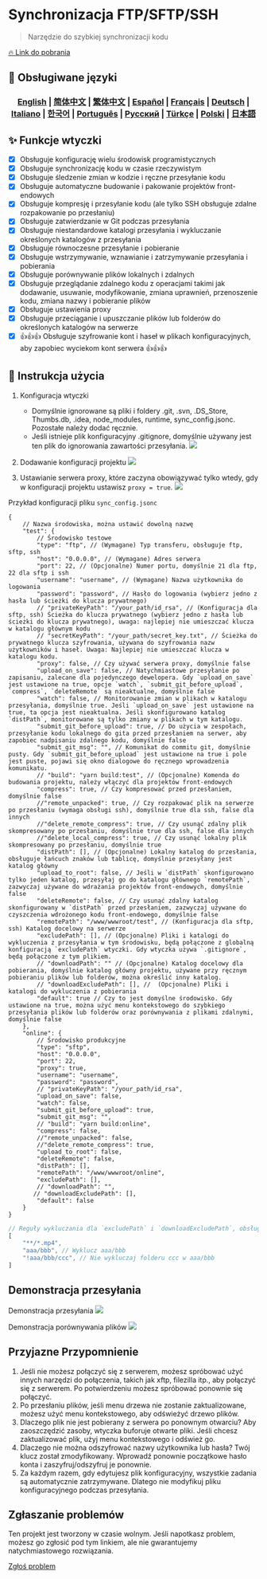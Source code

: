 # Synchronizacja FTP/SFTP/SSH 

> Narzędzie do szybkiej synchronizacji kodu

[🔥 Link do pobrania](https://marketplace.visualstudio.com/items?itemName=oorzc.ssh-tools)

## 🎉 Obsługiwane języki

<h3 align="center">
    <a href="https://github.com/oorzc/vscode_sync_tool/lang/en.md">English</a> |
    <a href="https://github.com/oorzc/vscode_sync_tool/lang/zh.md">简体中文</a> |
    <a href="https://github.com/oorzc/vscode_sync_tool/lang/zh-tw.md">繁体中文</a> |
    <a href="https://github.com/oorzc/vscode_sync_tool/lang/es.md">Español</a> |
    <a href="https://github.com/oorzc/vscode_sync_tool/lang/fr.md">Français</a> |
    <a href="https://github.com/oorzc/vscode_sync_tool/lang/de.md">Deutsch</a> |
    <a href="https://github.com/oorzc/vscode_sync_tool/lang/it.md">Italiano</a> |
    <a href="https://github.com/oorzc/vscode_sync_tool/lang/ko.md">한국어</a> |
    <a href="https://github.com/oorzc/vscode_sync_tool/lang/pt.md">Português</a> |
    <a href="https://github.com/oorzc/vscode_sync_tool/lang/ru.md">Pусский</a> |
    <a href="https://github.com/oorzc/vscode_sync_tool/lang/tr.md">Türkçe</a> |
    <a href="https://github.com/oorzc/vscode_sync_tool/lang/pl.md">Polski</a> |
    <a href="https://github.com/oorzc/vscode_sync_tool/lang/ja.md">日本語</a> 
</h3>

## ✨ Funkcje wtyczki

- [x] Obsługuje konfigurację wielu środowisk programistycznych  
- [x] Obsługuje synchronizację kodu w czasie rzeczywistym  
- [x] Obsługuje śledzenie zmian w kodzie i ręczne przesyłanie kodu  
- [x] Obsługuje automatyczne budowanie i pakowanie projektów front-endowych  
- [x] Obsługuje kompresję i przesyłanie kodu (ale tylko SSH obsługuje zdalne rozpakowanie po przesłaniu)  
- [x] Obsługuje zatwierdzanie w Git podczas przesyłania  
- [x] Obsługuje niestandardowe katalogi przesyłania i wykluczanie określonych katalogów z przesyłania  
- [x] Obsługuje równoczesne przesyłanie i pobieranie  
- [x] Obsługuje wstrzymywanie, wznawianie i zatrzymywanie przesyłania i pobierania  
- [x] Obsługuje porównywanie plików lokalnych i zdalnych  
- [x] Obsługuje przeglądanie zdalnego kodu z operacjami takimi jak dodawanie, usuwanie, modyfikowanie, zmiana uprawnień, przenoszenie kodu, zmiana nazwy i pobieranie plików  
- [x] Obsługuje ustawienia proxy  
- [x] Obsługuje przeciąganie i upuszczanie plików lub folderów do określonych katalogów na serwerze  
- [x] 👍👍👍 Obsługuje szyfrowanie kont i haseł w plikach konfiguracyjnych, aby zapobiec wyciekom kont serwera 👍👍👍  

## 📖 Instrukcja użycia

1. Konfiguracja wtyczki

    - Domyślnie ignorowane są pliki i foldery .git, .svn, .DS_Store, Thumbs.db, .idea, node_modules, runtime, sync_config.jsonc. Pozostałe należy dodać ręcznie.
    - Jeśli istnieje plik konfiguracyjny .gitignore, domyślnie używany jest ten plik do ignorowania zawartości przesyłania.
      ![](https://cdn.jsdelivr.net/gh/oorzc/public_img@main/img/2024%2F11%2F12%2F2a2b4adc7305c7b1c84d796da57cfe81.png)

2. Dodawanie konfiguracji projektu
   ![](https://cdn.jsdelivr.net/gh/oorzc/public_img@main/img/2024%2F11%2F12%2F0aba393b99df91a094fac6c14a2aebe1.gif)

3. Ustawianie serwera proxy, które zaczyna obowiązywać tylko wtedy, gdy w konfiguracji projektu ustawisz `proxy = true`.
   ![](https://cdn.jsdelivr.net/gh/oorzc/public_img@main/img/2024%2F11%2F12%2F9f00f0451dd2c558ad469178d0058713.png)

Przykład konfiguracji pliku `sync_config.jsonc`

```jsonc
{
	// Nazwa środowiska, można ustawić dowolną nazwę
	"test": {
		// Środowisko testowe
		"type": "ftp", // (Wymagane) Typ transferu, obsługuje ftp, sftp, ssh
		"host": "0.0.0.0", // (Wymagane) Adres serwera
		"port": 22, // (Opcjonalne) Numer portu, domyślnie 21 dla ftp, 22 dla sftp i ssh
		"username": "username", // (Wymagane) Nazwa użytkownika do logowania
		"password": "password", // Hasło do logowania (wybierz jedno z hasła lub ścieżki do klucza prywatnego)
		// "privateKeyPath": "/your_path/id_rsa", // (Konfiguracja dla sftp, ssh) Ścieżka do klucza prywatnego (wybierz jedno z hasła lub ścieżki do klucza prywatnego), uwaga: najlepiej nie umieszczać klucza w katalogu głównym kodu
		// "secretKeyPath": "/your_path/secret_key.txt", // Ścieżka do prywatnego klucza szyfrowania, używana do szyfrowania nazw użytkowników i haseł. Uwaga: Najlepiej nie umieszczać klucza w katalogu kodu.
		"proxy": false, // Czy używać serwera proxy, domyślnie false
		"upload_on_save": false, // Natychmiastowe przesyłanie po zapisaniu, zalecane dla pojedynczego dewelopera. Gdy `upload_on_save` jest ustawione na true, opcje `watch`, `submit_git_before_upload`, `compress`, `deleteRemote` są nieaktualne, domyślnie false
		"watch": false, // Monitorowanie zmian w plikach w katalogu przesyłania, domyślnie true. Jeśli `upload_on_save` jest ustawione na true, ta opcja jest nieaktualna. Jeśli skonfigurowano katalog `distPath`, monitorowane są tylko zmiany w plikach w tym katalogu.
		"submit_git_before_upload": true, // Do użycia w zespołach, przesyłanie kodu lokalnego do gita przed przesłaniem na serwer, aby zapobiec nadpisaniu zdalnego kodu, domyślnie false
		"submit_git_msg": "", // Komunikat do commitu git, domyślnie pusty. Gdy `submit_git_before_upload` jest ustawione na true i pole jest puste, pojawi się okno dialogowe do ręcznego wprowadzenia komunikatu.
		// "build": "yarn build:test", // (Opcjonalne) Komenda do budowania projektu, należy włączyć dla projektów front-endowych
		"compress": true, // Czy kompresować przed przesłaniem, domyślnie false
		//"remote_unpacked": true, // Czy rozpakować plik na serwerze po przesłaniu (wymaga obsługi ssh), domyślnie true dla ssh, false dla innych
		//"delete_remote_compress": true, // Czy usunąć zdalny plik skompresowany po przesłaniu, domyślnie true dla ssh, false dla innych
		//"delete_local_compress": true, // Czy usunąć lokalny plik skompresowany po przesłaniu, domyślnie true
		"distPath": [], // (Opcjonalne) Lokalny katalog do przesłania, obsługuje łańcuch znaków lub tablicę, domyślnie przesyłany jest katalog główny
		"upload_to_root": false, // Jeśli w `distPath` skonfigurowano tylko jeden katalog, przesyłaj go do katalogu głównego `remotePath`, zazwyczaj używane do wdrażania projektów front-endowych, domyślnie false
		"deleteRemote": false, // Czy usunąć zdalny katalog skonfigurowany w `distPath` przed przesłaniem, zazwyczaj używane do czyszczenia wdrożonego kodu front-endowego, domyślnie false
		"remotePath": "/www/wwwroot/test", // (Konfiguracja dla sftp, ssh) Katalog docelowy na serwerze
		"excludePath": [], // (Opcjonalne) Pliki i katalogi do wykluczenia z przesyłania w tym środowisku, będą połączone z globalną konfiguracją `excludePath` wtyczki. Gdy wtyczka używa `.gitignore`, będą połączone z tym plikiem.
		// "downloadPath": "" // (Opcjonalne) Katalog docelowy dla pobierania, domyślnie katalog główny projektu, używane przy ręcznym pobieraniu plików lub folderów, można określić inny katalog.
		// "downloadExcludePath": [], //  (Opcjonalne) Pliki i katalogi do wykluczenia z pobierania
		"default": true // Czy to jest domyślne środowisko. Gdy ustawione na true, można użyć menu kontekstowego do szybkiego przesyłania plików lub folderów oraz porównywania z plikami zdalnymi, domyślnie false
	},
	"online": {
		// Środowisko produkcyjne
		"type": "sftp",
		"host": "0.0.0.0",
		"port": 22,
		"proxy": true,
		"username": "username",
		"password": "password",
		// "privateKeyPath": "/your_path/id_rsa",
		"upload_on_save": false,
		"watch": false,
		"submit_git_before_upload": true,
		"submit_git_msg": "",
		// "build": "yarn build:online",
		"compress": false,
		//"remote_unpacked": false,
		//"delete_remote_compress": true,
		"upload_to_root": false,
		"deleteRemote": false,
		"distPath": [],
		"remotePath": "/www/wwwroot/online",
		"excludePath": [],
		// "downloadPath": "",
	   // "downloadExcludePath": [],
		"default": false
	}
}
```

```js
// Reguły wykluczania dla `excludePath` i `downloadExcludePath`, obsługują symbol wieloznaczny
[
	"**/*.mp4",
	"aaa/bbb", // Wyklucz aaa/bbb
	"!aaa/bbb/ccc", // Nie wykluczaj folderu ccc w aaa/bbb
]
```

## Demonstracja przesyłania

Demonstracja przesyłania
![](https://cdn.jsdelivr.net/gh/oorzc/public_img@main/img/2024%2F11%2F12%2F8f85ff0142ef082749b55f7db3c8bf13.gif)

Demonstracja porównywania plików
![](https://cdn.jsdelivr.net/gh/oorzc/public_img@main/img/2024%2F11%2F12%2F6cbd149ae7959c8097ce288fb91ed800.gif)

## Przyjazne Przypomnienie

1. Jeśli nie możesz połączyć się z serwerem, możesz spróbować użyć innych narzędzi do połączenia, takich jak xftp, filezilla itp., aby połączyć się z serwerem. Po potwierdzeniu możesz spróbować ponownie się połączyć.
2. Po przesłaniu plików, jeśli menu drzewa nie zostanie zaktualizowane, możesz użyć menu kontekstowego, aby odświeżyć drzewo plików.
3. Dlaczego plik nie jest pobierany z serwera po ponownym otwarciu? Aby zaoszczędzić zasoby, wtyczka buforuje otwarte pliki. Jeśli chcesz zaktualizować plik, użyj menu kontekstowego i odśwież go.
4. Dlaczego nie można odszyfrować nazwy użytkownika lub hasła? Twój klucz został zmodyfikowany. Wprowadź ponownie początkowe hasło konta i zaszyfruj/odszyfruj je ponownie.
5. Za każdym razem, gdy edytujesz plik konfiguracyjny, wszystkie zadania są automatycznie zatrzymywane. Dlatego nie modyfikuj pliku konfiguracyjnego podczas przesyłania.

## Zgłaszanie problemów

Ten projekt jest tworzony w czasie wolnym. Jeśli napotkasz problem, możesz go zgłosić pod tym linkiem, ale nie gwarantujemy natychmiastowego rozwiązania.

[Zgłoś problem](https://github.com/oorzc/vscode_sync_tool/issues)
